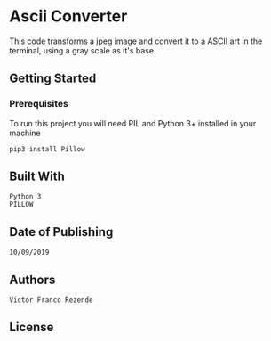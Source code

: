 # Ascii Converter

This code transforms a jpeg image and convert it to a ASCII art in the terminal, using a gray scale as it's base.

## Getting Started

### Prerequisites

To run this project you will need PIL and Python 3+  installed in your machine

```
pip3 install Pillow
```

## Built With
    Python 3
    PILLOW
## Date of Publishing
    10/09/2019
## Authors
    Victor Franco Rezende
## License


